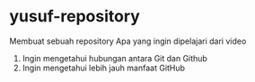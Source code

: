 # yusuf-repository
Membuat sebuah repository
Apa yang ingin dipelajari dari video
1. Ingin mengetahui hubungan antara Git dan Github
2. Ingin mengetahui lebih jauh manfaat GitHub
